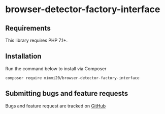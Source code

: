 # browser-detector-factory-interface

## Requirements

This library requires PHP 7.1+.

## Installation

Run the command below to install via Composer

```shell
composer require mimmi20/browser-detector-factory-interface
```

Submitting bugs and feature requests
------------------------------------

Bugs and feature request are tracked on [GitHub](https://github.com/mimmi20/browser-detector-factory-interface/issues)

